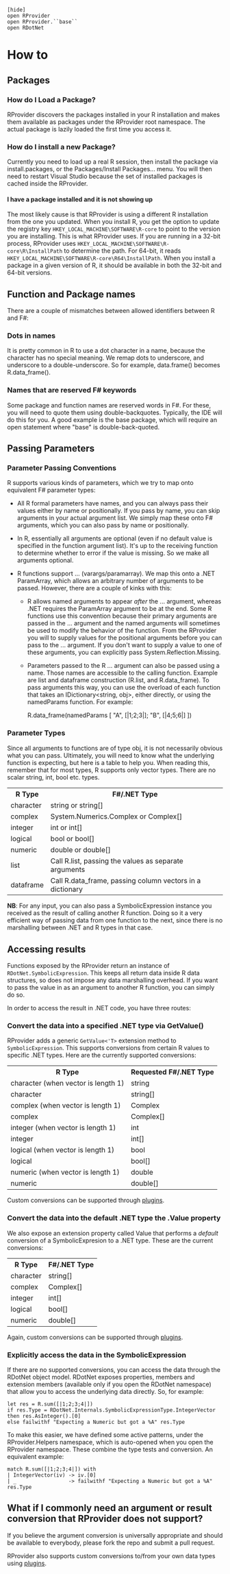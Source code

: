     [hide]
    open RProvider
    open RProvider.``base``
    open RDotNet
    
# How to

## Packages

### How do I Load a Package?

RProvider discovers the packages installed in your R installation and makes them available as packages under the RProvider root namespace.  The actual package is lazily loaded the first time you access it.  

### How do I install a new Package?

Currently you need to load up a real R session, then install the package via install.packages, or the Packages/Install Packages... menu.  You will then need to restart Visual Studio because the set of installed packages is cached inside the RProvider.

#### I have a package installed and it is not showing up
The most likely cause is that RProvider is using a different R installation from the one you updated.  When you install R, you get the option to update the registry key `HKEY_LOCAL_MACHINE\SOFTWARE\R-core` to point to the version you are installing.  This is what RProvider uses.  If you are running in a 32-bit process, RProvider uses `HKEY_LOCAL_MACHINE\SOFTWARE\R-core\R\InstallPath` to determine the path.  For 64-bit, it reads `HKEY_LOCAL_MACHINE\SOFTWARE\R-core\R64\InstallPath`.  When you install a package in a given version of R, it should be available in both the 32-bit and 64-bit versions.

## Function and Package names
There are a couple of mismatches between allowed identifiers between R and F#:
### Dots in names
It is pretty common in R to use a dot character in a name, because the character has no special meaning.  We remap dots to underscore, and underscore to a double-underscore.  So for example, data.frame() becomes R.data_frame().

### Names that are reserved F# keywords
Some package and function names are reserved words in F#.  For these, you will need to quote them using double-backquotes.  Typically, the IDE will do this for you.  A good example is the base package, which will require an open statement where "base" is double-back-quoted.

## Passing Parameters

### Parameter Passing Conventions

R supports various kinds of parameters, which we try to map onto equivalent F# parameter types:

 * All R formal parameters have names, and you can always pass their values either by name or positionally.  If you pass by name, you can skip arguments in your actual argument list.  We simply map these onto F# arguments, which you can also pass by name or positionally.

 * In R, essentially all arguments are optional (even if no default value is specified in the function argument list).  It's up to the receiving function to determine whether to error if the value is missing.   So we make all arguments optional.

 * R functions support ... (varargs/paramarray).  We map this onto a .NET ParamArray, which allows an arbitrary number of arguments to be passed.  However, there are a couple of kinks with this:

    * R allows named arguments to appear _after_ the ... argument, whereas .NET requires the ParamArray argument to be at the end.  Some R functions use this convention because their primary arguments are passed in the ... argument and the named arguments will sometimes be used to modify the behavior of the function.  From the RProvider you will to supply values for the positional arguments before you can pass to the ... argument.  If you don't want to supply a value to one of these arguments, you can explicitly pass System.Reflection.Missing.

    * Parameters passed to the R ... argument can also be passed using a name.  Those names are accessible to the calling function.  Example are list and dataframe construction (R.list, and R.data_frame).  To pass arguments this way, you can use the overload of each function that takes an IDictionary<string, obj>, either directly, or using the namedParams function.  For example:

        R.data_frame(namedParams [ "A", [|1;2;3|]; "B", [|4;5;6|] ])

### Parameter Types

Since all arguments to functions are of type obj, it is not necessarily obvious what you can pass.  Ultimately, you will need to know what the underlying function is expecting, but here is a table to help you.  When reading this, remember that for most types, R supports only vector types.  There are no scalar string, int, bool etc. types.

<table>
<tr><th>R Type</th><th>F#/.NET Type</th></tr>
<tr><td>character</td><td>string or string[]</td></tr>
<tr><td>complex</td><td>System.Numerics.Complex or Complex[]</td></tr>
<tr><td>integer</td><td>int or int[]</td></tr>
<tr><td>logical</td><td>bool or bool[]</td></tr>
<tr><td>numeric</td><td>double or double[]</td></tr>
<tr><td>list</td><td>Call R.list, passing the values as separate arguments</td><tr>
<tr><td>dataframe</td><td>Call R.data_frame, passing column vectors in a dictionary</td><tr>
</table>

**NB**: For any input, you can also pass a SymbolicExpression instance you received as the result of calling another R function.  Doing so it a very efficient way of passing data from one function to the next, since there is no marshalling between .NET and R types in that case.

## Accessing results

Functions exposed by the RProvider return an instance of `RDotNet.SymbolicExpression`.  This keeps all return data inside R data structures, so does not impose any data marshalling overhead.  If you want to pass the value in as an argument to another R function, you can simply do so.

In order to access the result in .NET code, you have three routes:

### Convert the data into a specified .NET type via GetValue<type>()

RProvider adds a generic `GetValue<'T>` extension method to `SymbolicExpression`.  This supports conversions from certain R values to specific .NET types.  Here are the currently supported conversions:

<table>
<tr><th>R Type</th><th>Requested F#/.NET Type</th></tr>
<tr><td>character (when vector is length 1)</td><td>string</td></tr>
<tr><td>character</td><td>string[]</td></tr>
<tr><td>complex (when vector is length 1)</td><td>Complex</td></tr>
<tr><td>complex</td><td>Complex[]</td></tr>
<tr><td>integer (when vector is length 1)</td><td>int</td></tr>
<tr><td>integer</td><td>int[]</td></tr>
<tr><td>logical (when vector is length 1)</td><td>bool</td></tr>
<tr><td>logical</td><td>bool[]</td></tr>
<tr><td>numeric (when vector is length 1)</td><td>double</td></tr>
<tr><td>numeric</td><td>double[]</td></tr>
</table>

Custom conversions can be supported through [plugins](plugins.html).

### Convert the data into the default .NET type the .Value property

We also expose an extension property called Value that performs a _default_ conversion of a SymbolicExpresion to a .NET type.  These are the current conversions:

<table>
<tr><th>R Type</th><th>F#/.NET Type</th></tr>
<tr><td>character</td><td>string[]</td></tr>
<tr><td>complex</td><td>Complex[]</td></tr>
<tr><td>integer</td><td>int[]</td></tr>
<tr><td>logical</td><td>bool[]</td></tr>
<tr><td>numeric</td><td>double[]</td></tr>
</table>

Again, custom conversions can be supported through [plugins](plugins.html).

### Explicitly access the data in the SymbolicExpression

If there are no supported conversions, you can access the data through the RDotNet object model.  RDotNet exposes properties, members and extension members (available only if you open the RDotNet namespace) that allow you to access the underlying data directly.  So, for example:

    let res = R.sum([|1;2;3;4|])
    if res.Type = RDotNet.Internals.SymbolicExpressionType.IntegerVector then res.AsInteger().[0]
    else failwithf "Expecting a Numeric but got a %A" res.Type

To make this easier, we have defined some active patterns, under the RProvider.Helpers namespace, which is auto-opened when you open the RProvider namespace.  These combine the type tests and conversion.  An equivalent example:

    match R.sum([|1;2;3;4|]) with 
    | IntegerVector(iv) -> iv.[0]
    | _                 -> failwithf "Expecting a Numeric but got a %A" res.Type

## What if I commonly need an argument or result conversion that RProvider does not support?

If you believe the argument conversion is universally appropriate and should be available to everybody, please fork the repo and submit a pull request.

RProvider also supports custom conversions to/from your own data types using [plugins](plugins.html).